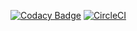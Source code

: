 [![Codacy Badge](https://api.codacy.com/project/badge/Grade/6acf5bcce68d4730afdd8378bdec255b)](https://www.codacy.com/project/doug/resourcepool/dashboard?utm_source=github.com&amp;utm_medium=referral&amp;utm_content=WellFactored/resourcepool&amp;utm_campaign=Badge_Grade_Dashboard)
[![CircleCI](https://circleci.com/gh/WellFactored/resourcepool/tree/master.svg?style=svg)](https://circleci.com/gh/WellFactored/resourcepool/tree/master)